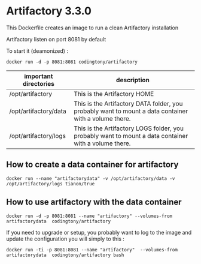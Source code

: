 # Artifactory 3.3.0

This Dockerfile creates an image to run a clean Artifactory installation

Artifactory listen on port 8081 by default

To start it (deamonized) :
```
docker run -d -p 8081:8081 codingtony/artifactory
```


| important directories | description
|--- |---
|/opt/artifactory | This is the Artifactory HOME
|/opt/artifactory/data | This is the Artifactory DATA folder, you probably want to mount a data container with a volume there.
|/opt/artifactory/logs | This is the Artifactory LOGS folder, you probably want to mount a data container with a volume there.


## How to create a data container for artifactory
```
docker run --name "artifactorydata" -v /opt/artifactory/data -v /opt/artifactory/logs tianon/true 
```

## How to use artifactory with the data container

```
docker run -d -p 8081:8081 --name "artifactory" --volumes-from artifactorydata  codingtony/artifactory
```

If you need to upgrade or setup, you probably want to log to the image and update the configuration you will simply to this :

```
docker run -ti -p 8081:8081 --name "artifactory"  --volumes-from artifactorydata  codingtony/artifactory bash
```


